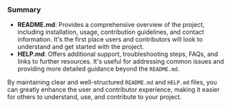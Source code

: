 ### Summary

- **README.md**: Provides a comprehensive overview of the project, including installation, usage, contribution guidelines, and contact information. It's the first place users and contributors will look to understand and get started with the project.
- **HELP.md**: Offers additional support, troubleshooting steps, FAQs, and links to further resources. It's useful for addressing common issues and providing more detailed guidance beyond the `README.md`.

By maintaining clear and well-structured `README.md` and `HELP.md` files, you can greatly enhance the user and contributor experience, making it easier for others to understand, use, and contribute to your project.

